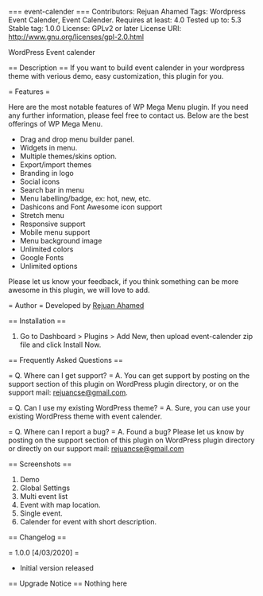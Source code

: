 === event-calender ===
Contributors: Rejuan Ahamed
Tags: Wordpress Event Calender, Event Calender.
Requires at least: 4.0
Tested up to: 5.3
Stable tag:  1.0.0
License: GPLv2 or later
License URI: http://www.gnu.org/licenses/gpl-2.0.html

WordPress Event calender

== Description ==
If you want to build event calender in your wordpress theme with verious demo, easy customization, this plugin for you.


= Features =

Here are the most notable features of WP Mega Menu plugin. If you need any further information, please feel free to contact us. Below are the best offerings of WP Mega Menu.

  * Drag and drop menu builder panel.
  * Widgets in menu.
  * Multiple themes/skins option.
  * Export/import themes
  * Branding in logo
  * Social icons
  * Search bar in menu
  * Menu labelling/badge, ex: hot, new, etc.
  * Dashicons and Font Awesome icon support
  * Stretch menu
  * Responsive support
  * Mobile menu support
  * Menu background image
  * Unlimited colors
  * Google Fonts
  * Unlimited options


Please let us know your feedback, if you think something can be more awesome in this plugin, we will love to add.

= Author =
Developed by [Rejuan Ahamed](rejuancse@gmail.com)

== Installation ==

1. Go to Dashboard > Plugins > Add New, then upload event-calender zip file and click Install Now.

== Frequently Asked Questions ==

= Q. Where can I get support? =
A. You can get support by posting on the support section of this plugin on WordPress plugin directory, or on the support mail: rejuancse@gmail.com.

= Q. Can I use my existing WordPress theme? =
A. Sure, you can use your existing WordPress theme with event calender.

= Q. Where can I report a bug? =
A. Found a bug? Please let us know by posting on the support section of this plugin on WordPress plugin directory or directly on our support mail: rejuancse@gmail.com


== Screenshots ==
1. Demo
2. Global Settings
3. Multi event list
4. Event with map location.
5. Single event.
6. Calender for event with short description.

== Changelog ==

= 1.0.0 [4/03/2020] =
* Initial version released

== Upgrade Notice ==
Nothing here